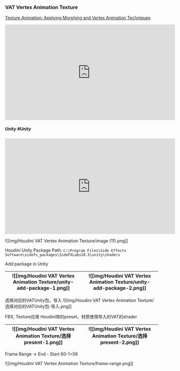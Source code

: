 
### VAT Vertex Animation Texture

[Texture Animation: Applying Morphing and Vertex Animation Techniques](https://medium.com/tech-at-wildlife-studios/texture-animation-techniques-1daecb316657)

<iframe width="560" height="315" src="https://www.youtube.com/embed/NQ5Dllbxbz4" title="YouTube video player" frameborder="0" allow="accelerometer; autoplay; clipboard-write; encrypted-media; gyroscope; picture-in-picture; web-share" allowfullscreen></iframe>

##### Unity #Unity 

<iframe width="560" height="315" src="https://www.youtube.com/embed/SSOpaVp7RW4" title="YouTube video player" frameborder="0" allow="accelerometer; autoplay; clipboard-write; encrypted-media; gyroscope; picture-in-picture; web-share" allowfullscreen></iframe>

![[img/Houdini VAT Vertex Animation Texture/image (11).png]]

Houdini Unity Package Path: 
`C:\Program Files\Side Effects Software\sidefx_packages\SideFXLabs18.5\unity\shaders`

Add package in Unity

![[img/Houdini VAT Vertex Animation Texture/unity-add-package-1.png]]|![[img/Houdini VAT Vertex Animation Texture/unity-add-package-2.png]]
---|---

选择对应的VATUnity包，导入
![[img/Houdini VAT Vertex Animation Texture/选择对应的VATUnity包-导入.png]]

FBX, Texture应用 Houdini带的preset，材质使用导入的VAT的shader

![[img/Houdini VAT Vertex Animation Texture/选择present-1.png]]|![[img/Houdini VAT Vertex Animation Texture/选择present-2.png]]
---|---

Frame Range -> End - Start
60-1=59

![[img/Houdini VAT Vertex Animation Texture/frame-range.png]]